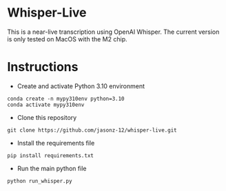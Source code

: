 # Whisper-Live
This is a near-live transcription using OpenAI Whisper. The current version is only tested on MacOS with the M2 chip.

# Instructions
* Create and activate Python 3.10 environment
```
conda create -n mypy310env python=3.10
conda activate mypy310env
```
* Clone this repository
```
git clone https://github.com/jasonz-12/whisper-live.git
```
* Install the requirements file
```
pip install requirements.txt
```
* Run the main python file
```
python run_whisper.py
```
